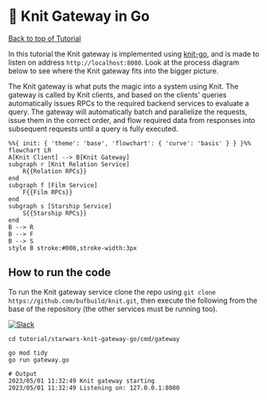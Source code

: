 # 🧶 Knit Gateway in Go

[Back to top of Tutorial]

In this tutorial the Knit gateway is implemented using [knit-go], and is made to
listen on address `http://localhost:8080`. Look at the process diagram below to
see where the Knit gateway fits into the bigger picture.

The Knit gateway is what puts the magic into a system using Knit. The gateway is
called by Knit clients, and based on the clients' queries automatically issues
RPCs to the required backend services to evaluate a query. The gateway will
automatically batch and parallelize the requests, issue them in the correct
order, and flow required data from responses into subsequent requests until a
query is fully executed.

```mermaid
%%{ init: { 'theme': 'base', 'flowchart': { 'curve': 'basis' } } }%%
flowchart LR
A[Knit Client] --> B[Knit Gateway]
subgraph r [Knit Relation Service]
    R{{Relation RPCs}}
end
subgraph f [Film Service]
    F{{Film RPCs}}
end
subgraph s [Starship Service]
    S{{Starship RPCs}}
end
B --> R
B --> F
B --> S
style B stroke:#000,stroke-width:3px
```

## How to run the code
To run the Knit gateway service clone the repo using `git clone https://github.com/bufbuild/knit.git`,
then execute the following from the base of the repository (the other services must be running too).

[![Slack](https://img.shields.io/badge/if_you_need_help_talk_to_us_in_slack-buf-%23e01563)][badges_slack]
```
cd tutorial/starwars-knit-gateway-go/cmd/gateway

go mod tidy
go run gateway.go

# Output
2023/05/01 11:32:49 Knit gateway starting
2023/05/01 11:32:49 Listening on: 127.0.0.1:8080
```

[Back to top of Tutorial]: /tutorial
[github.com/bufbuild/knit]: https://github.com/bufbuild/knit
[knit-go]: https://github.com/bufbuild/knit-go
[badges_slack]: https://buf.build/links/slack
